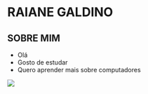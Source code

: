 
# RAIANE GALDINO

## SOBRE MIM 
- Olá 
- Gosto de estudar 
- Quero aprender mais sobre computadores
  
 ![](https://media.tenor.com/YIN5UdineFEAAAAC/pica-pau.gif)
